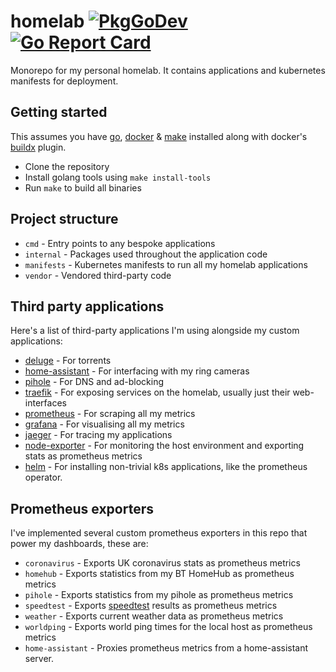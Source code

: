 # homelab [![PkgGoDev](https://pkg.go.dev/badge/github.com/davidsbond/homelab)](https://pkg.go.dev/github.com/davidsbond/homelab) [![Go Report Card](https://goreportcard.com/badge/github.com/davidsbond/homelab)](https://goreportcard.com/report/github.com/davidsbond/homelab)

Monorepo for my personal homelab. It contains applications and kubernetes manifests for deployment.

## Getting started

This assumes you have [go](https://golang.org/), [docker](https://www.docker.com/) & [make](https://www.gnu.org/software/make/manual/make.html) 
installed along with docker's [buildx](https://docs.docker.com/buildx/working-with-buildx/) plugin.

* Clone the repository
* Install golang tools using `make install-tools`
* Run `make` to build all binaries

## Project structure

* `cmd` - Entry points to any bespoke applications
* `internal` - Packages used throughout the application code
* `manifests` - Kubernetes manifests to run all my homelab applications
* `vendor` - Vendored third-party code

## Third party applications

Here's a list of third-party applications I'm using alongside my custom applications:

* [deluge](https://deluge-torrent.org/) - For torrents
* [home-assistant](https://www.home-assistant.io/) - For interfacing with my ring cameras
* [pihole](https://pi-hole.net/) - For DNS and ad-blocking
* [traefik](https://traefik.io/) - For exposing services on the homelab, usually just their web-interfaces
* [prometheus](https://prometheus.io/) - For scraping all my metrics
* [grafana](https://grafana.com/) - For visualising all my metrics
* [jaeger](https://www.jaegertracing.io/) - For tracing my applications
* [node-exporter](https://github.com/prometheus/node_exporter) - For monitoring the host environment and exporting stats as prometheus metrics
* [helm](https://helm.sh/) - For installing non-trivial k8s applications, like the prometheus operator.

## Prometheus exporters

I've implemented several custom prometheus exporters in this repo that power my dashboards, these are:

* `coronavirus` - Exports UK coronavirus stats as prometheus metrics
* `homehub` - Exports statistics from my BT HomeHub as prometheus metrics
* `pihole` - Exports statistics from my pihole as prometheus metrics
* `speedtest` - Exports [speedtest](https://speedtest.net) results as prometheus metrics
* `weather` - Exports current weather data as prometheus metrics
* `worldping` - Exports world ping times for the local host as prometheus metrics
* `home-assistant` - Proxies prometheus metrics from a home-assistant server.
